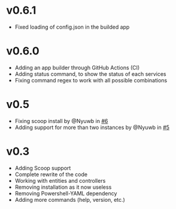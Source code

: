# v0.6.1

- Fixed loading of config.json in the builded app

# v0.6.0

- Adding an app builder through GitHub Actions (CI)
- Adding status command, to show the status of each services
- Fixing command regex to work with all possible combinations

# v0.5

- Fixing scoop install by @Nyuwb in [#6](https://github.com/Nyuwb/wsl-switch/pull/6)
- Adding support for more than two instances by @Nyuwb in [#5](https://github.com/Nyuwb/wsl-switch/pull/5)

# v0.3

- Adding Scoop support
- Complete rewrite of the code
- Working with entities and controllers
- Removing installation as it now useless
- Removing Powershell-YAML dependency
- Adding more commands (help, version, etc.)
